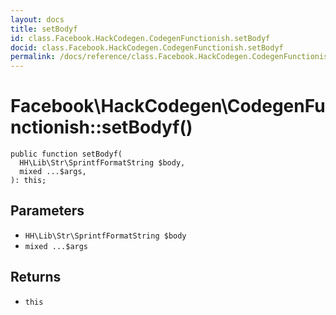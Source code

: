 ```yaml
---
layout: docs
title: setBodyf
id: class.Facebook.HackCodegen.CodegenFunctionish.setBodyf
docid: class.Facebook.HackCodegen.CodegenFunctionish.setBodyf
permalink: /docs/reference/class.Facebook.HackCodegen.CodegenFunctionish.setBodyf/
---
```

# Facebook\\HackCodegen\\CodegenFunctionish::setBodyf()




``` Hack
public function setBodyf(
  HH\Lib\Str\SprintfFormatString $body,
  mixed ...$args,
): this;
```




## Parameters




+ ` HH\Lib\Str\SprintfFormatString $body `
+ ` mixed ...$args `




## Returns




* ` this `